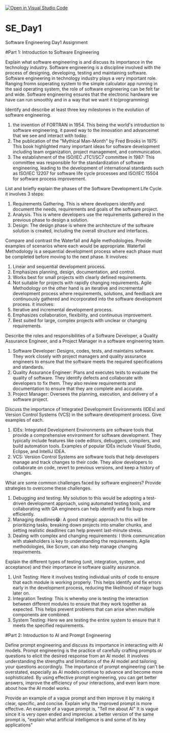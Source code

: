 [![Open in Visual Studio Code](https://classroom.github.com/assets/open-in-vscode-2e0aaae1b6195c2367325f4f02e2d04e9abb55f0b24a779b69b11b9e10269abc.svg)](https://classroom.github.com/online_ide?assignment_repo_id=18397611&assignment_repo_type=AssignmentRepo)
# SE_Day1
Software Engineering Day1 Assignment
 
#Part 1: Introduction to Software Engineering

Explain what software engineering is and discuss its importance in the technology industry.
 Software engineering is a discipline involved with the process of designing, developing, testing and maintaining software. 
 Software engineering in technology industry plays a very important role. Ranging fromn soperating system to the simple calculator app running in the said operating system, the role of software engineering can be felt far and wide. Software engineering ensures that the electronic hardware we have can run smoothly and in a way that we want it to(programming)

Identify and describe at least three key milestones in the evolution of software engineering.
1. the invention of FORTRAN in 1954. This being the world's introduction to software engineering, it paved way to the innovation and advancemet that we see and interact with today.
2. The publication of the "Mythical Man-Month" by Fred Brooks in 1975: This book highlighted many important ideas for software development including team organization, project management, and communication.
3. The establishment of the ISO/IEC JTC1/SC7 committee in 1987: This committee was responsible for the standardization of software engineering, leading to the development of international standards such as ISO/IEC 12207 for software life cycle processes and ISO/IEC 15504 for software process improvement.

List and briefly explain the phases of the Software Development Life Cycle.
it involves 3 steps:
1. Requirements Gathering. This is where developers identify and document the needs, requirements and goals of the software project.
2. Analysis. This is where developers use the requirements gathered in the previous phase to design a solution.
3. Design: The design phase is where the architecture of the software solution is created, including the overall structure and interfaces.

Compare and contrast the Waterfall and Agile methodologies. Provide examples of scenarios where each would be appropriate.
Waterfall Methodology is a sequential development process where each phase must be completed before moving to the next phase. It involves:
1. Linear and sequential development process.
2. Emphasizes planning, design, documentation, and control.
3. Works best for small projects with clearly defined requirements.
4. Not suitable for projects with rapidly changing requirements.
Agile Methodology on the other hand is an iterative and incremental development process where requirements, solutions, and feedback are continuously gathered and incorporated into the software development process. it involves:
1. Iterative and incremental development process.
2. Emphasizes collaboration, flexibility, and continuous improvement.
3. Best suited for large, complex projects with unclear or changing requirements.

Describe the roles and responsibilities of a Software Developer, a Quality Assurance Engineer, and a Project Manager in a software engineering team. 
1. Software Developer: Designs, codes, tests, and maintains software. They work closely with project managers and quality assurance engineers to ensure that the software meets the required specifications and standards.
2. Quality Assurance Engineer: Plans and executes tests to evaluate the quality of software. They identify defects and collaborate with developers to fix them. They also review requirements and documentation to ensure that they are complete and accurate.
3. Project Manager: Oversees the planning, execution, and delivery of a software project.

Discuss the importance of Integrated Development Environments (IDEs) and Version Control Systems (VCS) in the software development process. Give examples of each. 
1. IDEs: Integrated Development Environments are software tools that provide a comprehensive environment for software development. They typically include features like code editors, debuggers, compilers, and build automation tools. Examples of popular IDEs include Visual Studio, Eclipse, and IntelliJ IDEA.
2. VCS: Version Control Systems are software tools that help developers manage and track changes to their code. They allow developers to collaborate on code, revert to previous versions, and keep a history of changes.

What are some common challenges faced by software engineers? Provide strategies to overcome these challenges.
1. Debugging and testing: My solution to this would be adopting a test-driven development approach, using automated testing tools, and collaborating with QA engineers can help identify and fix bugs more efficiently.
2. Managing deadlines😂: A good strategic approach to this will be prioritizing tasks, breaking down projects into smaller chunks, and setting realistic deadlines can help prevent last-minute stress.
3. Dealing with complex and changing requirements: I think communication with stakeholders is key to understanding the requirements. Agile methodologies, like Scrum, can also help manage changing requirements.

Explain the different types of testing (unit, integration, system, and acceptance) and their importance in software quality assurance.
1. Unit Testing: Here it involves testing individual units of code to ensure that each module is working properly. This helps identify and fix errors early in the development process, reducing the likelihood of major bugs later on.
2. Integration Testing: This is whereby one is testing the interaction between different modules to ensure that they work together as expected. This helps prevent problems that can arise when multiple components are combined.
3. System Testing: Here we are testing the entire system to ensure that it meets the specified requirements.


#Part 2: Introduction to AI and Prompt Engineering


Define prompt engineering and discuss its importance in interacting with AI models.
Prompt engineering is the practice of carefully crafting prompts or questions to elicit the desired response from an AI model. It involves understanding the strengths and limitations of the AI model and tailoring your questions accordingly.
The importance of prompt engineering can't be overstated, especially as AI models continue to advance and become more sophisticated. By using effective prompt engineering, you can get better answers, improve the efficiency of your interactions, and even learn more about how the AI model works.

Provide an example of a vague prompt and then improve it by making it clear, specific, and concise. Explain why the improved prompt is more effective. 
An example of a vague prompt is, "Tell me about AI" It is vague since it is very open ended and imprecise. a better version of the same prompt is, "explain what artificial intelligence is and some of its key applications"

